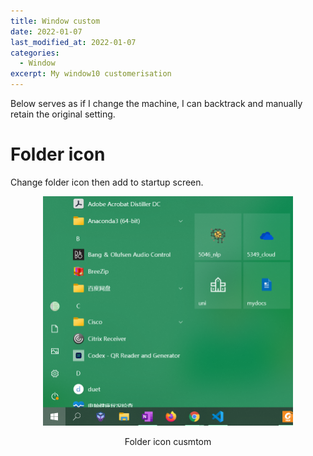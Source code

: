 ```yaml
---
title: Window custom
date: 2022-01-07
last_modified_at: 2022-01-07
categories:
  - Window
excerpt: My window10 customerisation
---
```


Below serves as if I change the machine, I can backtrack and manually retain the original setting.

# Folder icon
Change folder icon then add to startup screen.

<p align="center">
<img src="/assets/images/other/folder-icon.png" width="400"/>
<figcaption align="center">Folder icon cusmtom</figcaption>
</p>